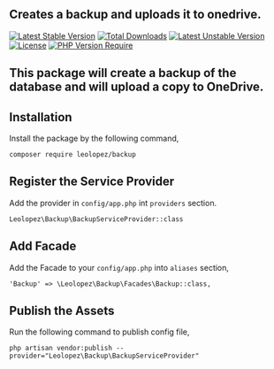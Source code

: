 ## Creates a backup and uploads it to onedrive.

[![Latest Stable Version](http://poser.pugx.org/leolopez/backup/v)](https://packagist.org/packages/leolopez/backup) 
[![Total Downloads](http://poser.pugx.org/leolopez/backup/downloads)](https://packagist.org/packages/leolopez/backup) 
[![Latest Unstable Version](http://poser.pugx.org/leolopez/backup/v/unstable)](https://packagist.org/packages/leolopez/backup) 
[![License](http://poser.pugx.org/leolopez/backup/license)](https://packagist.org/packages/leolopez/backup) 
[![PHP Version Require](http://poser.pugx.org/leolopez/backup/require/php)](https://packagist.org/packages/leolopez/backup)

## This package will create a backup of the database and will upload a copy to OneDrive.

## Installation

Install the package by the following command,

    composer require leolopez/backup
    
## Register the Service Provider

Add the provider in `config/app.php` int `providers` section.
    
    Leolopez\Backup\BackupServiceProvider::class
    
## Add Facade

Add the Facade to your `config/app.php` into `aliases` section,

    'Backup' => \Leolopez\Backup\Facades\Backup::class,

## Publish the Assets

Run the following command to publish config file,

    php artisan vendor:publish --provider="Leolopez\Backup\BackupServiceProvider"
